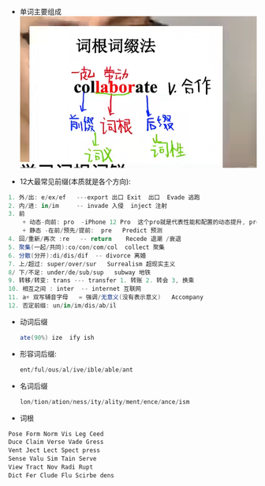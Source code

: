 + 单词主要组成
  ![](2023-03-04-11-30-30.png)

+ 12大最常见前缀(本质就是各个方向):
```C#
1. 外/出: e/ex/ef   ---export 出口 Exit  出口  Evade 逃跑
2. 内/进: in/im     -- invade 入侵  inject 注射
3. 前 
    + 动态-向前: pro  -iPhone 12 Pro  这个pro就是代表性能和配置的动态提升, progress 进步
    + 静态 -在前/预先/提前:  pre   Predict 预测
4. 回/重新/再次 :re   -- return    Recede 退潮 /衰退
5. 聚集(一起/共同):co/con/com/col  collect 聚集
6. 分散(分开):di/dis/dif  -- divorce 离婚
7. 上/超过: super/over/sur   Surrealism 超现实主义
8/ 下/不足: under/de/sub/sup   subway 地铁
9. 转移/转变: trans --- transfer 1. 转账 2. 转会 3, 换乘
10. 相互之间 : inter  -- internet 互联网
11. a+ 双写辅音字母   = 强调/无意义(没有表示意义)   Accompany
12. 否定前缀: un/in/im/dis/ab/il

```

+ 动词后缀
  ```C#
  ate(90%) ize  ify ish
  ```
+ 形容词后缀:
  ```C#
  ent/ful/ous/al/ive/ible/able/ant
  ```

+ 名词后缀
  ```C#
  lon/tion/ation/ness/ity/ality/ment/ence/ance/ism
  ```

+ 词根
```C#
Pose Form Norm Vis Leg Ceed  
Duce Claim Verse Vade Gress 
Vent Ject Lect Spect press 
Sense Valu Sim Tain Serve 
View Tract Nov Radi Rupt 
Dict Fer Clude Flu Scirbe dens 
``` 